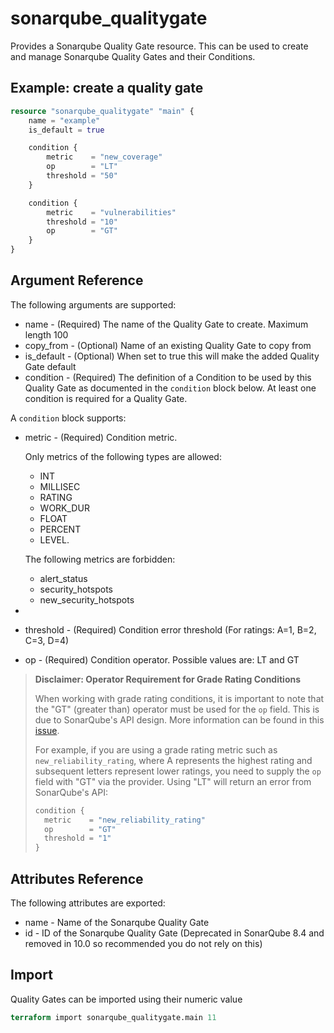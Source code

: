 # sonarqube_qualitygate

Provides a Sonarqube Quality Gate resource. This can be used to create and manage Sonarqube Quality Gates and their Conditions.

## Example: create a quality gate

```terraform
resource "sonarqube_qualitygate" "main" {
    name = "example"
    is_default = true

    condition {
        metric    = "new_coverage"
        op        = "LT"
        threshold = "50"
    }

    condition {
        metric    = "vulnerabilities"
        threshold = "10"
        op        = "GT"
    }
}
```

## Argument Reference

The following arguments are supported:

- name - (Required) The name of the Quality Gate to create. Maximum length 100
- copy_from - (Optional) Name of an existing Quality Gate to copy from
- is_default - (Optional) When set to true this will make the added Quality Gate default
- condition - (Required) The definition of a Condition to be used by this Quality Gate as documented in the `condition` block below.  At least one condition is required for a Quality Gate.

A `condition` block supports:

- metric - (Required) Condition metric.

  Only metrics of the following types are allowed:
  - INT
  - MILLISEC
  - RATING
  - WORK_DUR
  - FLOAT
  - PERCENT
  - LEVEL.

  The following metrics are forbidden:
  - alert_status
  - security_hotspots
  - new_security_hotspots
-
- threshold - (Required) Condition error threshold (For ratings: A=1, B=2, C=3, D=4)
- op - (Required) Condition operator. Possible values are: LT and GT

> **Disclaimer: Operator Requirement for Grade Rating Conditions**
>
> When working with grade rating conditions, it is important to note that the "GT" (greater than) operator must be used for the `op` field. This is due to SonarQube's API design. More information can be found in this [issue](https://github.com/jdamata/terraform-provider-sonarqube/issues/171).
>
> For example, if you are using a grade rating metric such as `new_reliability_rating`, where A represents the highest rating and subsequent letters represent lower ratings, you need to supply the `op` field with "GT" via the provider. Using "LT" will return an error from SonarQube's API:
>
> ```terraform
> condition {
>   metric    = "new_reliability_rating"
>   op        = "GT"
>   threshold = "1"
> }

## Attributes Reference

The following attributes are exported:

- name - Name of the Sonarqube Quality Gate
- id - ID of the Sonarqube Quality Gate (Deprecated in SonarQube 8.4 and removed in 10.0 so recommended you do not rely on this)

## Import

Quality Gates can be imported using their numeric value

```terraform
terraform import sonarqube_qualitygate.main 11
```
